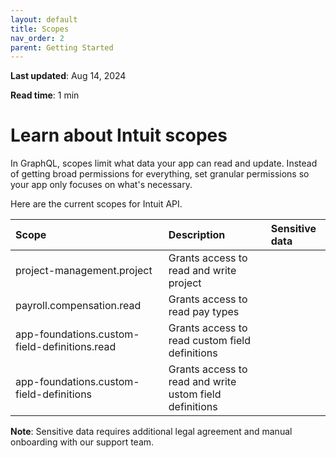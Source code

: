 ```yaml
---
layout: default
title: Scopes
nav_order: 2
parent: Getting Started
---
```


**Last updated**: Aug 14, 2024

**Read time**: 1 min

# Learn about Intuit scopes

In GraphQL, scopes limit what data your app can read and update. Instead of getting broad permissions for everything, set granular permissions so your app only focuses on what's necessary.

Here are the current scopes for Intuit API. 

| **Scope**                                     | **Description**                                         | **Sensitive data** |
|:----------------------------------------------|:--------------------------------------------------------|:-------------------|
| project-management.project                    | Grants access to read and write project                 |                    |
| payroll.compensation.read                     | Grants access to read pay types                         |                    |
| app-foundations.custom-field-definitions.read | Grants access to read custom field definitions          |                    |
| app-foundations.custom-field-definitions      | Grants access to read and write ustom field definitions |                    |



**Note**: Sensitive data requires additional legal agreement and manual onboarding with our support team. 